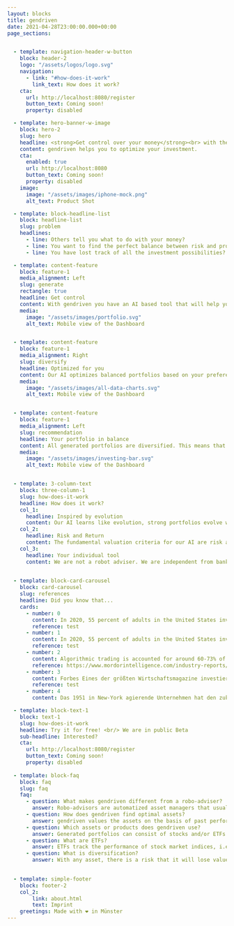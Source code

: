```yaml
---
layout: blocks
title: gendriven
date: 2021-04-28T23:00:00.000+00:00
page_sections:


  - template: navigation-header-w-button
    block: header-2
    logo: "/assets/logos/logo.svg"
    navigation:
      - link: "#how-does-it-work"
        link_text: How does it work?
    cta:
      url: http://localhost:8080/register
      button_text: Coming soon!
      property: disabled

  - template: hero-banner-w-image
    block: hero-2
    slug: hero
    headline: <strong>Get control over your money</strong><br> with the power of AI
    content: gendriven helps you to optimize your investment.
    cta:
      enabled: true
      url: http://localhost:8080
      button_text: Coming soon!
      property: disabled
    image:
      image: "/assets/images/iphone-mock.png"
      alt_text: Product Shot

  - template: block-headline-list
    block: headline-list
    slug: problem
    headlines:
      - line: Others tell you what to do with your money?
      - line: You want to find the perfect balance between risk and profit?
      - line: You have lost track of all the investment possibilities?

  - template: content-feature
    block: feature-1
    media_alignment: Left
    slug: generate
    rectangle: true
    headline: Get control
    content: With gendriven you have an AI based tool that will help you create a portfolio that will withstand crises and earn you profits at the same time. It does not matter which bank you have your portfolio at.
    media:
      image: "/assets/images/portfolio.svg"
      alt_text: Mobile view of the Dashboard


  - template: content-feature
    block: feature-1
    media_alignment: Right
    slug: diversify
    headline: Optimized for you
    content: Our AI optimizes balanced portfolios based on your preferences. You can decide whether you want to invest only in sustainable assets, just ETFs or which risk you want to take.
    media:
      image: "/assets/images/all-data-charts.svg"
      alt_text: Mobile view of the Dashboard


  - template: content-feature
    block: feature-1
    media_alignment: Left
    slug: recommendation
    headline: Your portfolio in balance
    content: All generated portfolios are diversified. This means that they invest broadly in different sectors and regions. Therefore, if one value declines, the other values in the portfolio catch it up.
    media:
      image: "/assets/images/investing-bar.svg"
      alt_text: Mobile view of the Dashboard


  - template: 3-column-text
    block: three-column-1
    slug: how-does-it-work
    headline: How does it work?
    col_1:
      headline: Inspired by evolution
      content: Our AI learns like evolution, strong portfolios evolve while poor performers are weeded out. It does this based on past performance. So it is worthwhile to come back regularly!
    col_2:
      headline: Risk and Return
      content: The fundamental valuation criteria for our AI are risk and return. These are not only important values for you, but are also core evaluation criteria in science.
    col_3:
      headline: Your individual tool
      content: We are not a robot adviser. We are independent from banks and free to use. gendriven helps you to get control over your investment.

 
  - template: block-card-carousel
    block: card-carousel
    slug: references
    headline: Did you know that...
    cards:
      - number: 0
        content: In 2020, 55 percent of adults in the United States invested in the stock market.
        reference: test
      - number: 1
        content: In 2020, 55 percent of adults in the United States invested in the stock market.
        reference: test
      - number: 2
        content: Algorithmic trading is accounted for around 60-73% of the overall United States equity trading.
        reference: https://www.mordorintelligence.com/industry-reports/algorithmic-trading-market
      - number: 3
        content: Forbes Eines der größten Wirtschaftsmagazine investiert erfolgreich in die eigene Entwicklung von künstlicher Intelligenz für die Portfolioanalyse.
        reference: test
      - number: 4
        content: Das 1951 in New-York agierende Unternehmen hat den zukünftigen Mehrwert durch künstliche Intelligenzen bereits 2019 in 

  - template: block-text-1
    block: text-1
    slug: how-does-it-work
    headline: Try it for free! <br/> We are in public Beta
    sub-headline: Interested?
    cta:
      url: http://localhost:8080/register
      button_text: Coming soon!
      property: disabled
  
  - template: block-faq
    block: faq
    slug: faq
    faq:
      - question: What makes gendriven different from a robo-adviser?
        answer: Robo-advisors are automatized asset managers that usually only provide a “one-size-fits-all” solution. gendriven on the other hand is a software for investors who want to build and manage their portfolio themselves. Whether you have prior knowledge or are a first time investor, the app will be your co-pilot to assist you with your investments. With an asset manager you delegate all the decisions - with us you are the one who decides what assets you want to buy.
      - question: How does gendriven find optimal assets?
        answer: gendriven values the assets on the basis of past performance. That is, how big the fluctuations in value were and how high the profit was. In addition, how the assets harmonize and balance each other as a whole portfolio.
      - question: Which assets or products does gendriven use?
        answer: Generated portfolios can consist of stocks and/or ETFs (more coming soon, crypto friends 😏). You can decide yourself from what your portfolios will be generated. 
      - question: What are ETFs?
        answer: ETFs track the performance of stock market indices, i.e. combine the performance of several companies - in contrast to individual stocks, which track a specific value. The aim of an ETF is to achieve the same return as the index it tracks.
      - question: What is diversification?
        answer: With any asset, there is a risk that it will lose value in the future. This is the individual risk. For this reason, you should not invest all your assets in one asset.<br/>To minimize the risk, gendriven always generates portfolios of assets from different industries and countries. This way you are not dependent on the success of a single company.

 
  - template: simple-footer
    block: footer-2
    col_2: 
        link: about.html
        text: Imprint
    greetings: Made with ❤︎ in Münster
---
```

